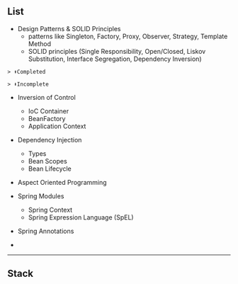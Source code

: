 ## List
- Design Patterns & SOLID Principles
  - patterns like Singleton, Factory, Proxy, Observer, Strategy, Template Method
  - SOLID principles (Single Responsibility, Open/Closed, Liskov Substitution, Interface Segregation, Dependency Inversion)

```
> ⬆️Completed

> ⬇️Incomplete
```

- Inversion of Control
  - IoC Container
  - BeanFactory
  - Application Context

- Dependency Injection
  - Types
  - Bean Scopes
  - Bean Lifecycle

- Aspect Oriented Programming

- Spring Modules
  - Spring Context
  - Spring Expression Language (SpEL)

- Spring Annotations

- 




---

## Stack